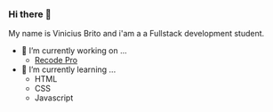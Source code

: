 ### Hi there 👋
My name is Vinicius Brito and i'am a a Fullstack development student.
- 🔭 I’m currently working on ...
    * [Recode Pro](https://github.com/Dracods/Recode-Pro)
- 🌱 I’m currently learning ...
    * HTML
    * CSS
    * Javascript
